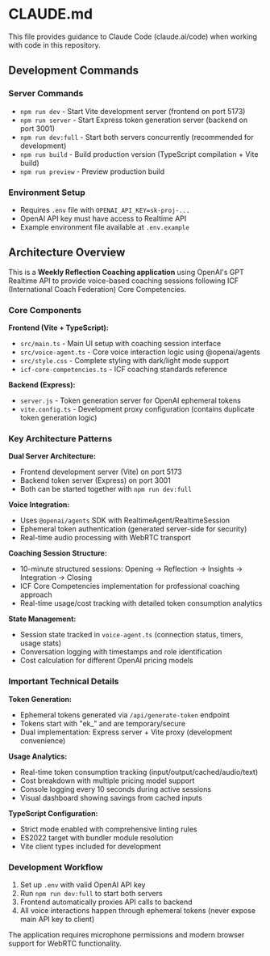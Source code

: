 # CLAUDE.md

This file provides guidance to Claude Code (claude.ai/code) when working with code in this repository.

## Development Commands

### Server Commands
- `npm run dev` - Start Vite development server (frontend on port 5173)
- `npm run server` - Start Express token generation server (backend on port 3001)
- `npm run dev:full` - Start both servers concurrently (recommended for development)
- `npm run build` - Build production version (TypeScript compilation + Vite build)
- `npm run preview` - Preview production build

### Environment Setup
- Requires `.env` file with `OPENAI_API_KEY=sk-proj-...`
- OpenAI API key must have access to Realtime API
- Example environment file available at `.env.example`

## Architecture Overview

This is a **Weekly Reflection Coaching application** using OpenAI's GPT Realtime API to provide voice-based coaching sessions following ICF (International Coach Federation) Core Competencies.

### Core Components

**Frontend (Vite + TypeScript):**
- `src/main.ts` - Main UI setup with coaching session interface
- `src/voice-agent.ts` - Core voice interaction logic using @openai/agents
- `src/style.css` - Complete styling with dark/light mode support
- `icf-core-competencies.ts` - ICF coaching standards reference

**Backend (Express):**
- `server.js` - Token generation server for OpenAI ephemeral tokens
- `vite.config.ts` - Development proxy configuration (contains duplicate token generation logic)

### Key Architecture Patterns

**Dual Server Architecture:**
- Frontend development server (Vite) on port 5173
- Backend token server (Express) on port 3001
- Both can be started together with `npm run dev:full`

**Voice Integration:**
- Uses `@openai/agents` SDK with RealtimeAgent/RealtimeSession
- Ephemeral token authentication (generated server-side for security)
- Real-time audio processing with WebRTC transport

**Coaching Session Structure:**
- 10-minute structured sessions: Opening → Reflection → Insights → Integration → Closing
- ICF Core Competencies implementation for professional coaching approach
- Real-time usage/cost tracking with detailed token consumption analytics

**State Management:**
- Session state tracked in `voice-agent.ts` (connection status, timers, usage stats)
- Conversation logging with timestamps and role identification
- Cost calculation for different OpenAI pricing models

### Important Technical Details

**Token Generation:**
- Ephemeral tokens generated via `/api/generate-token` endpoint
- Tokens start with "ek_" and are temporary/secure
- Dual implementation: Express server + Vite proxy (development convenience)

**Usage Analytics:**
- Real-time token consumption tracking (input/output/cached/audio/text)
- Cost breakdown with multiple pricing model support
- Console logging every 10 seconds during active sessions
- Visual dashboard showing savings from cached inputs

**TypeScript Configuration:**
- Strict mode enabled with comprehensive linting rules
- ES2022 target with bundler module resolution
- Vite client types included for development

### Development Workflow

1. Set up `.env` with valid OpenAI API key
2. Run `npm run dev:full` to start both servers
3. Frontend automatically proxies API calls to backend
4. All voice interactions happen through ephemeral tokens (never expose main API key to client)

The application requires microphone permissions and modern browser support for WebRTC functionality.